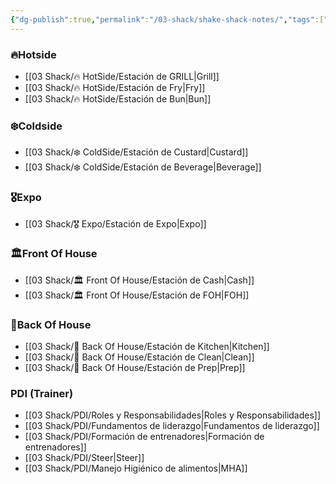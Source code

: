 ```yaml
---
{"dg-publish":true,"permalink":"/03-shack/shake-shack-notes/","tags":["gardenEntry"]}
---
```


### 🔥Hotside
- [[03 Shack/🔥 HotSide/Estación de GRILL\|Grill]]
- [[03 Shack/🔥 HotSide/Estación de Fry\|Fry]]
- [[03 Shack/🔥 HotSide/Estación de Bun\|Bun]] 
### ❄️Coldside
- [[03 Shack/❄️ ColdSide/Estación de Custard\|Custard]]
- [[03 Shack/❄️ ColdSide/Estación de Beverage\|Beverage]]
### 🎖️Expo
- [[03 Shack/🎖️ Expo/Estación de Expo\|Expo]]
### 🏛️Front Of House
- [[03 Shack/🏛️ Front Of House/Estación de Cash\|Cash]]
- [[03 Shack/🏛️ Front Of House/Estación de FOH\|FOH]]
### 🔪Back Of House
- [[03 Shack/🔪 Back Of House/Estación de Kitchen\|Kitchen]]
- [[03 Shack/🔪 Back Of House/Estación de Clean\|Clean]]
- [[03 Shack/🔪 Back Of House/Estación de Prep\|Prep]]
### PDI (Trainer)
- [[03 Shack/PDI/Roles y Responsabilidades\|Roles y Responsabilidades]]
- [[03 Shack/PDI/Fundamentos de liderazgo\|Fundamentos de liderazgo]]
- [[03 Shack/PDI/Formación de entrenadores\|Formación de entrenadores]]
- [[03 Shack/PDI/Steer\|Steer]]
- [[03 Shack/PDI/Manejo Higiénico de alimentos\|MHA]]
